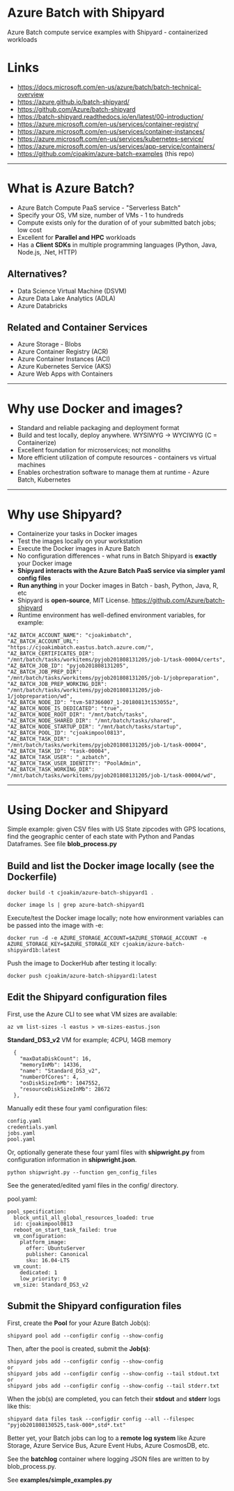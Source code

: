 # Azure Batch with Shipyard

Azure Batch compute service examples with Shipyard - containerized workloads

# Links

- https://docs.microsoft.com/en-us/azure/batch/batch-technical-overview
- https://azure.github.io/batch-shipyard/
- https://github.com/Azure/batch-shipyard
- https://batch-shipyard.readthedocs.io/en/latest/00-introduction/
- https://azure.microsoft.com/en-us/services/container-registry/
- https://azure.microsoft.com/en-us/services/container-instances/
- https://azure.microsoft.com/en-us/services/kubernetes-service/
- https://azure.microsoft.com/en-us/services/app-service/containers/
- https://github.com/cjoakim/azure-batch-examples (this repo)

---

# What is Azure Batch?

- Azure Batch Compute PaaS service - "Serverless Batch"
- Specify your OS, VM size, number of VMs - 1 to hundreds
- Compute exists only for the duration of of your submitted batch jobs; low cost
- Excellent for **Parallel and HPC** workloads
- Has a **Client SDKs** in multiple programming languages (Python, Java, Node.js, .Net, HTTP)

## Alternatives?

- Data Science Virtual Machine (DSVM)
- Azure Data Lake Analytics (ADLA)
- Azure Databricks 

## Related and Container Services

- Azure Storage - Blobs
- Azure Container Registry (ACR)
- Azure Container Instances (ACI)
- Azure Kubernetes Service (AKS)
- Azure Web Apps with Containers

--- 

# Why use Docker and images?

- Standard and reliable packaging and deployment format
- Build and test locally, deploy anywhere.  WYSIWYG -> WYCIWYG (C = Containerize)
- Excellent foundation for microservices; not monoliths
- More efficient utilization of compute resources - containers vs virtual machines
- Enables orchestration software to manage them at runtime - Azure Batch, Kubernetes

---

# Why use Shipyard?

- Containerize your tasks in Docker images
- Test the images locally on your workstation
- Execute the Docker images in Azure Batch
- No configuration differences - what runs in Batch Shipyard is **exactly** your Docker image
- **Shipyard interacts with the Azure Batch PaaS service via simpler yaml config files**
- **Run anything** in your Docker images in Batch - bash, Python, Java, R, etc
- Shipyard is **open-source**, MIT License. https://github.com/Azure/batch-shipyard
- Runtime environment has well-defined environment variables, for example:

```
"AZ_BATCH_ACCOUNT_NAME": "cjoakimbatch",
"AZ_BATCH_ACCOUNT_URL": "https://cjoakimbatch.eastus.batch.azure.com/",
"AZ_BATCH_CERTIFICATES_DIR": "/mnt/batch/tasks/workitems/pyjob201808131205/job-1/task-00004/certs",
"AZ_BATCH_JOB_ID": "pyjob201808131205",
"AZ_BATCH_JOB_PREP_DIR": "/mnt/batch/tasks/workitems/pyjob201808131205/job-1/jobpreparation",
"AZ_BATCH_JOB_PREP_WORKING_DIR": "/mnt/batch/tasks/workitems/pyjob201808131205/job-1/jobpreparation/wd",
"AZ_BATCH_NODE_ID": "tvm-587366007_1-20180813t153055z",
"AZ_BATCH_NODE_IS_DEDICATED": "true",
"AZ_BATCH_NODE_ROOT_DIR": "/mnt/batch/tasks",
"AZ_BATCH_NODE_SHARED_DIR": "/mnt/batch/tasks/shared",
"AZ_BATCH_NODE_STARTUP_DIR": "/mnt/batch/tasks/startup",
"AZ_BATCH_POOL_ID": "cjoakimpool0813",
"AZ_BATCH_TASK_DIR": "/mnt/batch/tasks/workitems/pyjob201808131205/job-1/task-00004",
"AZ_BATCH_TASK_ID": "task-00004",
"AZ_BATCH_TASK_USER": "_azbatch",
"AZ_BATCH_TASK_USER_IDENTITY": "PoolAdmin",
"AZ_BATCH_TASK_WORKING_DIR": "/mnt/batch/tasks/workitems/pyjob201808131205/job-1/task-00004/wd",
```

---

# Using Docker and Shipyard

Simple example: given CSV files with US State zipcodes with GPS locations,
find the geographic center of each state with Python and Pandas Dataframes.
See file **blob_process.py**

## Build and list the Docker image locally (see the Dockerfile)

```
docker build -t cjoakim/azure-batch-shipyard1 .

docker image ls | grep azure-batch-shipyard1 
```

Execute/test the Docker image locally; note how environment variables can
be passed into the image with -e:
```
docker run -d -e AZURE_STORAGE_ACCOUNT=$AZURE_STORAGE_ACCOUNT -e AZURE_STORAGE_KEY=$AZURE_STORAGE_KEY cjoakim/azure-batch-shipyard1b:latest
```

Push the image to DockerHub after testing it locally:
```
docker push cjoakim/azure-batch-shipyard1:latest
```

## Edit the Shipyard configuration files

First, use the Azure CLI to see what VM sizes are available:
```
az vm list-sizes -l eastus > vm-sizes-eastus.json
```

**Standard_DS3_v2** VM for example; 4CPU, 14GB memory
```
  {
    "maxDataDiskCount": 16,
    "memoryInMb": 14336,
    "name": "Standard_DS3_v2",
    "numberOfCores": 4,
    "osDiskSizeInMb": 1047552,
    "resourceDiskSizeInMb": 28672
  },
```

Manually edit these four yaml configuration files:
```
config.yaml
credentials.yaml
jobs.yaml
pool.yaml
```

Or, optionally generate these four yaml files with **shipwright.py** from
configuration information in **shipwright.json**.
```
python shipwright.py --function gen_config_files
```

See the generated/edited yaml files in the config/ directory.

pool.yaml:
```
pool_specification:
  block_until_all_global_resources_loaded: true
  id: cjoakimpool0813
  reboot_on_start_task_failed: true
  vm_configuration:
    platform_image:
      offer: UbuntuServer
      publisher: Canonical
      sku: 16.04-LTS
  vm_count:
    dedicated: 1
    low_priority: 0
  vm_size: Standard_DS3_v2
```

## Submit the Shipyard configuration files

First, create the **Pool** for your Azure Batch Job(s):
```
shipyard pool add --configdir config --show-config
```

Then, after the pool is created, submit the **Job(s)**:
```
shipyard jobs add --configdir config --show-config
or
shipyard jobs add --configdir config --show-config --tail stdout.txt
or
shipyard jobs add --configdir config --show-config --tail stderr.txt
```

When the job(s) are completed, you can fetch their **stdout** and **stderr** logs
like this:
```
shipyard data files task --configdir config --all --filespec "pyjob201808130525,task-000*,std*.txt"
```

Better yet, your Batch jobs can log to a **remote log system** like Azure Storage,
Azure Service Bus, Azure Event Hubs, Azure CosmosDB, etc.  

See the **batchlog** container where logging JSON files are written to by 
blob_process.py.

See **examples/simple_examples.py**

